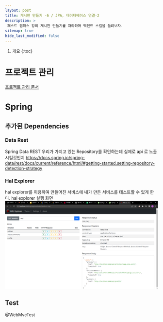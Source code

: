 ```yaml
---
layout: post
title: 게시판 만들기 -6 / JPA, 데이터베이스 연결-2
description: >
 패스트 캠퍼스 강의 게시판 만들기를 따라하며 백엔드 스킬을 늘려보자.
sitemap: true
hide_last_modified: false
---
```


1. 개요
{:toc}

# 프로젝트 관리
[프로젝트 관리 문서](https://docs.google.com/spreadsheets/d/1xxuP3eXVIsYP-Pe4pwDcvYthXhtYNUvVXXgRPU3XWqw/edit?usp=sharing)

# Spring
## 추가된 Dependencies
### Data Rest
Spring Data REST
우리가 가지고 있는 Repository를 확인하는데 실제로 api 로 노출 시킬것인지
https://docs.spring.io/spring-data/rest/docs/current/reference/html/#getting-started.setting-repository-detection-strategy
### Hal Explorer
hal explorer를 이용하여 만들어진 서비스에 내가 만든 서비스를 테스트할 수 있게 한다.
hal explorer 실행 화면
![img_1.png](img_1.png)


## Test

@WebMvcTest